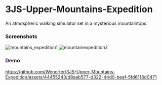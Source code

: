 # 3JS-Upper-Mountains-Expedition
An atmospheric walking simulator set in a mysterious mountaintops. 

### Screenshots
![mountains_expedition1](https://github.com/Wenorter/3JS-Upper-Mountains-Expedition/assets/44455243/d70c53d1-664d-4857-927a-7ff8b61b1aec)
![mountainexpedition2](https://github.com/Wenorter/3JS-Upper-Mountains-Expedition/assets/44455243/bf715b1a-1784-4a47-8bbf-02833db6b0aa)

### Demo

https://github.com/Wenorter/3JS-Upper-Mountains-Expedition/assets/44455243/d8aab577-d322-44d0-beaf-5fd6118d0471


